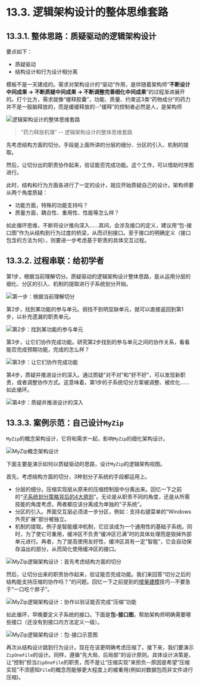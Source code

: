 # 13.3. 逻辑架构设计的整体思维套路

## 13.3.1. 整体思路：质疑驱动的逻辑架构设计

要点如下：

- 质疑驱动
- 结构设计和行为设计相分离

模板不是一天建成的。需求对架构设计的“驱动”作用，是伴随着架构师“**不断设计中间成果 -> 不断质疑中间成果 -> 不断调整完善细化中间成果**”的过程渐进展开的。打个比方，需求就像“缓释胶囊”，功能、质量、约束这3类“药物成分”的药力并不是一股脑释放的，而是缓缓释放的--“缓释”的控制者必然是人，是架构师

![逻辑架构设计的整体思维套路](images/逻辑架构设计的整体思维套路.png)

> “药力释放机理” -- 逻辑架构设计的整体思维套路

先考虑结构方面的切分。手段是上面所讲的分层的细分、分区的引入、机制的提取。

然后，让切分出的职责协作起来，验证能否完成功能。这个工作，可以借助时序图进行。

此时，结构和行为方面各进行了一定的设计，就应开始质疑自己的设计。架构师要从两个角度质疑：

- 功能方面，特殊的功能支持吗？
- 质量方面，耦合性、重用性、性能等怎么样？

如此循环思维，不断将设计推向深入......其间，会涉及接口的定义，建议用“包-接口图”作为从结构到行为过度的桥梁，从而识别接口。至于接口的明确定义（接口包含的方法为何），则要进一步考虑基于职责的具体交互过程。

## 13.3.2. 过程串联：给初学者

第1步，根据当前理解切分。质疑驱动的逻辑架构设计整体思路，是从运用分层的细化、分区的引入、机制的提取进行子系统划分开始。

![第一步：根据当前理解切分](images/第一步：根据当前理解切分.png)

第2步，找到某功能的参与单元。弱找不到明显缺单元，就可以直接返回到第1步，以补充遗漏的职责单元。

![第2步：找到某功能的参与单元](images/第2步：找到某功能的参与单元.png)

第3步，让它们协作完成功能。研究第2步找到的参与单元之间的协作关系，看看能否完成预期功能，完成的怎么样？

![第3步：让它们协作完成功能](images/第3步：让它们协作完成功能.png)

第4步，质疑并推进设计的深入。通过质疑“对不对”和“好不好”，可以发现新职责，或者调整协作方式。这意味着，第1步的子系统切分方案被调整、被优化......如此循环。

![第4步：质疑并推进设计的深入](images/第4步：质疑并推进设计的深入.png)

## 13.3.3. 案例示范：自己设计`MyZip`

`MyZip`的概念架构设计，它将和需求一起，影响`MyZip`的细化架构设计。

![MyZip概念架构设计](images/MyZip概念架构设计.png)

下面主要是演示如何以质疑驱动的思路，设计`MyZip`的逻辑架构视图。

首先，考虑结构方面的切分，3种划分子系统的手段都运用上。

- 分层的细分。压缩实现层从原来的压缩控制层中分离出来。回忆一下之前的“[子系统划分策略背后的4大原则](13.1.md#1315-探究划分子系统的4个重要原则)”。无论是从职责不同的角度，还是从所需技能的角度考虑，两者都应该分离成为单独的“子系统”。
- 分区的引入。界面交互层必须进一步分区，例如：支持右键菜单的“Windows外壳扩展”部分被独立。
- 机制的提取。例子是智能缓冲机制，它应该成为一个通用性的基础子系统。同时，为了使它可重用，缓冲区不负责“缓冲区已满”时的具体处理而是毁掉外部单元进行。再者，为了提高使用友好性，缓冲区具有一定“智能”，它会自动保存溢出的部分，从而简化使用缓冲区的接口。

![MyZip逻辑架构设计：首先考虑结构方面的切分](images/MyZip逻辑架构设计：首先考虑结构方面的切分.png)

然后，让切分出来的职责协作起来，验证能否完成功能。我们来回答“切分之后的结构能支持压缩的协作吗？”的问题。回忆一下之前提到的[增量建模](../ch8/8.3.md#834-增量建模)技巧--不要急于“一口吃个胖子”。

![MyZip逻辑架构设计：协作以验证能否完成“压缩”功能](images/MyZip逻辑架构设计：协作以验证能否完成“压缩”功能.png)

如此循环，早晚要定义子系统的接口。下面是**包-接口图**，帮助架构师明确需要哪些接口（还没有到接口内方法定义一级）。

![MyZip逻辑架构设计：包-接口示意图](images/MyZip逻辑架构设计：包-接口示意图.png)

再次从结构设计跳到行为设计。现在在该更明确考虑压缩了。接下来，我们要演示`ZipOneFile`的设计。同样，遵循“先大局，后局部”的设计原则。具体设计决策是，让“控制”担当`ZipOneFile`的职责，而不是让“压缩实现”来担负--原因是希望“压缩实现”不须感知`File`的概念而能够更大程度上的被重用(例如对数据包而非文件进行压缩)。
